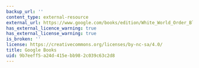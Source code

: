 ```yaml
---
backup_url: ''
content_type: external-resource
external_url: https://www.google.com/books/edition/White_World_Order_Black_Power_Politics/mBTRCgAAQBAJ?hl=en&gbpv=1
has_external_licence_warning: true
has_external_license_warning: true
is_broken: ''
license: https://creativecommons.org/licenses/by-nc-sa/4.0/
title: Google Books
uid: 9b7eeff5-a24d-415e-bb98-2c039c63c2d8
---
```

